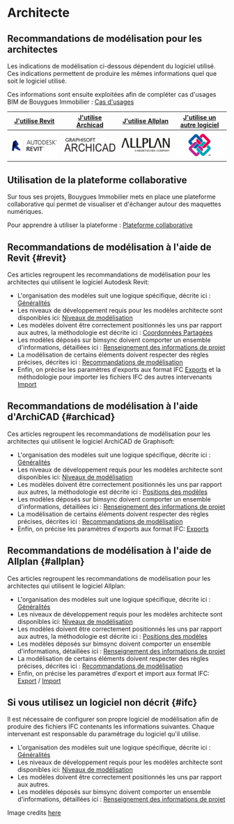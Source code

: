 # Architecte

## Recommandations de modélisation pour les architectes

Les indications de modélisation ci-dessous dépendent du logiciel utilisé. Ces indications permettent de produire les mêmes informations quel que soit le logiciel utilisé.

Ces informations sont ensuite exploitées afin de compléter cas d'usages BIM de Bouygues Immobilier : [Cas d'usages](../../cas-dusages.md)

| [**J'utilise Revit**](./#revit) | [**J'utilise Archicad**](./#archicad) | [**J'utilise Allplan**](./#allplan) | [**J'utilise un autre logiciel**](./#ifc) |
| :---: | :---: | :---: | :---: |
| ![](../../.gitbook/assets/revit.png) | ![](../../.gitbook/assets/archicad.png) | ![](../../.gitbook/assets/unternehmenslogo_allplan.png) | ![](../../.gitbook/assets/ifc.jpg) |

## Utilisation de la plateforme collaborative

Sur tous ses projets, Bouygues Immobilier mets en place une plateforme collaborative qui permet de visualiser et d'échanger autour des maquettes numériques.

Pour apprendre à utiliser la plateforme : [Plateforme collaborative](../../plateforme-collaborative/)

## Recommandations de modélisation à l'aide de Revit {#revit}

Ces articles regroupent les recommandations de modélisation pour les architectes qui utilisent le logiciel Autodesk Revit:

* L'organisation des modèles suit une logique spécifique, décrite ici : [Généralités]()
* Les niveaux de développement requis pour les modèles architecte sont disponibles ici: [Niveaux de modélisation](niveaux-de-developpement-des-modeles-par-phase.md)
* Les modèles doivent être correctement positionnés les uns par rapport aux autres, la méthodologie est décrite ici : [Coordonnées Partagées](https://github.com/bim-bouygues-immobilier/bim-execution-plan/tree/2dd2261d87ee479acc1e366a1ddfa150bab032ec/02_Modelisation/00_communs/georeferencement-rvt.md)
* Les modèles déposés sur bimsync doivent comporter un ensemble d'informations, détaillées ici : [Renseignement des informations de projet](https://github.com/bim-bouygues-immobilier/bim-execution-plan/tree/2dd2261d87ee479acc1e366a1ddfa150bab032ec/02_Modelisation/00_communs/info-projet-rvt.md)
* La modélisation de certains éléments doivent respecter des règles précises, décrites ici : [Recommandations de modélisation](https://github.com/bim-bouygues-immobilier/bim-execution-plan/tree/2dd2261d87ee479acc1e366a1ddfa150bab032ec/02_Modelisation/02_architecte/modelisation-rvt.md)
* Enfin, on précise les paramètres d'exports aux format IFC [Exports](https://github.com/bim-bouygues-immobilier/bim-execution-plan/tree/2dd2261d87ee479acc1e366a1ddfa150bab032ec/02_Modelisation/00_communs/export-rvt.md) et la méthodologie pour importer les fichiers IFC des autres intervenants [Import](https://github.com/bim-bouygues-immobilier/bim-execution-plan/tree/2dd2261d87ee479acc1e366a1ddfa150bab032ec/02_Modelisation/00_communs/Import-IFC-rvt.md)

## Recommandations de modélisation à l'aide d'ArchiCAD {#archicad}

Ces articles regroupent les recommandations de modélisation pour les architectes qui utilisent le logiciel ArchiCAD de Graphisoft:

* L'organisation des modèles suit une logique spécifique, décrite ici : [Généralités]()
* Les niveaux de développement requis pour les modèles architecte sont disponibles ici: [Niveaux de modélisation](niveaux-de-developpement-des-modeles-par-phase.md)
* Les modèles doivent être correctement positionnés les uns par rapport aux autres, la méthodologie est décrite ici : [Positions des modèles](https://github.com/bim-bouygues-immobilier/bim-execution-plan/tree/2dd2261d87ee479acc1e366a1ddfa150bab032ec/02_Modelisation/00_communs/georeferencement-archicad.md)
* Les modèles déposés sur bimsync doivent comporter un ensemble d'informations, détaillées ici : [Renseignement des informations de projet]()
* La modélisation de certains éléments doivent respecter des règles précises, décrites ici : [Recommandations de modélisation](https://github.com/bim-bouygues-immobilier/bim-execution-plan/tree/2dd2261d87ee479acc1e366a1ddfa150bab032ec/02_Modelisation/02_architecte/modelisation-archicad.md)
* Enfin, on précise les paramètres d'exports aux format IFC: [Exports](https://github.com/bim-bouygues-immobilier/bim-execution-plan/tree/2dd2261d87ee479acc1e366a1ddfa150bab032ec/02_Modelisation/00_communs/export-archicad.md)

## Recommandations de modélisation à l'aide de Allplan {#allplan}

Ces articles regroupent les recommandations de modélisation pour les architectes qui utilisent le logiciel Allplan:

* L'organisation des modèles suit une logique spécifique, décrite ici : [Généralités]()
* Les niveaux de développement requis pour les modèles architecte sont disponibles ici: [Niveaux de modélisation](niveaux-de-developpement-des-modeles-par-phase.md)
* Les modèles doivent être correctement positionnés les uns par rapport aux autres, la méthodologie est décrite ici : [Positions des modèles](https://github.com/bim-bouygues-immobilier/bim-execution-plan/tree/2dd2261d87ee479acc1e366a1ddfa150bab032ec/02_Modelisation/00_communs/georeferencement-allplan.md)
* Les modèles déposés sur bimsync doivent comporter un ensemble d'informations, détaillées ici : [Renseignement des informations de projet](https://github.com/bim-bouygues-immobilier/bim-execution-plan/tree/2dd2261d87ee479acc1e366a1ddfa150bab032ec/02_Modelisation/00_communs/info-projet-allplan.md)
* La modélisation de certains éléments doivent respecter des règles précises, décrites ici : [Recommandations de modélisation](https://github.com/bim-bouygues-immobilier/bim-execution-plan/tree/2dd2261d87ee479acc1e366a1ddfa150bab032ec/02_Modelisation/02_architecte/modelisation-allplan.md)
* Enfin, on précise les paramètres d'export et import aux format IFC: [Export](https://github.com/bim-bouygues-immobilier/bim-execution-plan/tree/2dd2261d87ee479acc1e366a1ddfa150bab032ec/02_Modelisation/00_communs/export-allplan.md) / [Import](https://github.com/bim-bouygues-immobilier/bim-execution-plan/tree/2dd2261d87ee479acc1e366a1ddfa150bab032ec/02_Modelisation/00_communs/import-allplan.md)

## Si vous utilisez un logiciel non décrit {#ifc}

Il est nécessaire de configurer son propre logiciel de modélisation afin de produire des fichiers IFC contenants les informations suivantes. Chaque intervenant est responsable du paramétrage du logiciel qu'il utilise.

* L'organisation des modèles suit une logique spécifique, décrite ici : [Généralités]()
* Les niveaux de développement requis pour les modèles architecte sont disponibles ici: [Niveaux de modélisation](niveaux-de-developpement-des-modeles-par-phase.md)
* Les modèles doivent être correctement positionnés les uns par rapport aux autres.
* Les modèles déposés sur bimsync doivent comporter un ensemble d'informations, détaillées ici : [Renseignement des informations de projet]()

Image credits [here ](https://github.com/bim-bouygues-immobilier/bim-execution-plan/tree/2dd2261d87ee479acc1e366a1ddfa150bab032ec/CREDITS.md)

